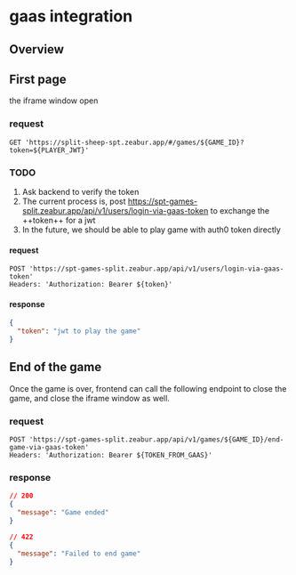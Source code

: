 # gaas integration

## Overview

## First page

the iframe window open

### request

```
GET 'https://split-sheep-spt.zeabur.app/#/games/${GAME_ID}?token=${PLAYER_JWT}'
```

### TODO

1. Ask backend to verify the token
2. The current process is, post https://spt-games-split.zeabur.app/api/v1/users/login-via-gaas-token to exchange the ++token++ for a jwt
3. In the future, we should be able to play game with auth0 token directly

#### request

```
POST 'https://spt-games-split.zeabur.app/api/v1/users/login-via-gaas-token'
Headers: 'Authorization: Bearer ${token}'
```

#### response

```json
{
  "token": "jwt to play the game"
}
```

## End of the game

Once the game is over, frontend can call the following endpoint to close the game, and close the iframe window as well.

### request

```
POST 'https://spt-games-split.zeabur.app/api/v1/games/${GAME_ID}/end-game-via-gaas-token'
Headers: 'Authorization: Bearer ${TOKEN_FROM_GAAS}'
```

### response

```json
// 200
{
  "message": "Game ended"
}

// 422
{
  "message": "Failed to end game"
}
```
